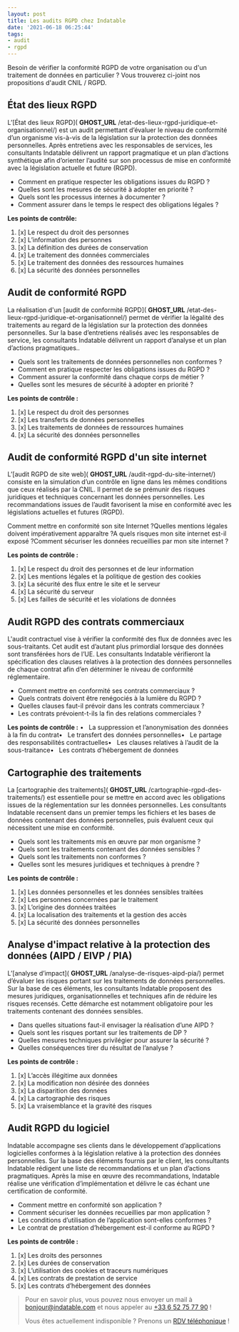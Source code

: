 ```yaml
---
layout: post
title: Les audits RGPD chez Indatable
date: '2021-06-18 06:25:44'
tags:
- audit
- rgpd
---
```


Besoin de vérifier la conformité RGPD de votre organisation ou d'un traitement de données en particulier ? Vous trouverez ci-joint nos propositions d'audit CNIL / RGPD.

## État des lieux RGPD

L’[État des lieux RGPD]( __GHOST_URL__ /etat-des-lieux-rgpd-juridique-et-organisationnel/) est un audit permettant d’évaluer le niveau de conformité d’un organisme vis-à-vis de la législation sur la protection des données personnelles. Après entretiens avec les responsables de services, les consultants Indatable délivrent un rapport pragmatique et un plan d’actions synthétique afin d’orienter l’audité sur son processus de mise en conformité avec la législation actuelle et future (RGPD).

- Comment en pratique respecter les obligations issues du RGPD ?
- Quelles sont les mesures de sécurité à adopter en priorité ?
- Quels sont les processus internes à documenter ?
- Comment assurer dans le temps le respect des obligations légales ?

**Les points de contrôle:**

1. [x] Le respect du droit des personnes
2. [x] L’information des personnes
3. [x] La définition des durées de conservation
4. [x] Le traitement des données commerciales
5. [x] Le traitement des données des ressources humaines
6. [x] La sécurité des données personnelles

## Audit de conformité RGPD

La réalisation d'un [audit de conformité RGPD]( __GHOST_URL__ /etat-des-lieux-rgpd-juridique-et-organisationnel/) permet de vérifier la légalité des traitements au regard de la législation sur la protection des données personnelles. Sur la base d’entretiens réalisés avec les responsables de service, les consultants Indatable délivrent un rapport d’analyse et un plan d’actions pragmatiques..

- Quels sont les traitements de données personnelles non conformes ?
- Comment en pratique respecter les obligations issues du RGPD ?
- Comment assurer la conformité dans chaque corps de métier ?
- Quelles sont les mesures de sécurité à adopter en priorité ?

**Les points de contrôle :**

1. [x] Le respect du droit des personnes
2. [x] Les transferts de données personnelles
3. [x] Les traitements de données de ressources humaines
4. [x] La sécurité des données personnelles

## Audit de conformité RGPD d'un site internet

L’[audit RGPD de site web]( __GHOST_URL__ /audit-rgpd-du-site-internet/) consiste en la simulation d’un contrôle en ligne dans les mêmes conditions que ceux réalisés par la CNIL. Il permet de se prémunir des risques juridiques et techniques concernant les données personnelles. Les recommandations issues de l’audit favorisent la mise en conformité avec les législations actuelles et futures (RGPD).

Comment mettre en conformité son site Internet ?‌‌Quelles mentions légales doivent impérativement apparaître ?‌‌A quels risques mon site internet est-il exposé ?‌‌Comment sécuriser les données recueillies par mon site internet ?

**Les points de contrôle :**

1. [x] Le respect du droit des personnes et de leur information
2. [x] Les mentions légales et la politique de gestion des cookies
3. [x] La sécurité des flux entre le site et le serveur
4. [x] La sécurité du serveur
5. [x] Les failles de sécurité et les violations de données

## Audit RGPD des contrats commerciaux

L'audit contractuel vise à vérifier la conformité des flux de données avec les sous-traitants. Cet audit est d’autant plus primordial lorsque des données sont transférées hors de l’UE. Les consultants Indatable vérifieront la spécification des clauses relatives à la protection des données personnelles de chaque contrat afin d’en déterminer le niveau de conformité réglementaire.

- Comment mettre en conformité ses contrats commerciaux ?
- Quels contrats doivent être renégociés à la lumière du RGPD ?
- Quelles clauses faut-il prévoir dans les contrats commerciaux ?
- Les contrats prévoient-t-ils la fin des relations commerciales ?

**Les points de contrôle :** ‌‌• &nbsp; La suppression et l’anonymisation des données à la fin du contrat‌‌• &nbsp; Le transfert des données personnelles‌‌• &nbsp; Le partage des responsabilités contractuelles‌‌• &nbsp; Les clauses relatives à l’audit de la sous-traitance‌‌• &nbsp; Les contrats d’hébergement de données

## Cartographie des traitements

La [cartographie des traitements]( __GHOST_URL__ /cartographie-rgpd-des-traitements/) est essentielle pour se mettre en accord avec les obligations issues de la réglementation sur les données personnelles. Les consultants Indatable recensent dans un premier temps les fichiers et les bases de données contenant des données personnelles, puis évaluent ceux qui nécessitent une mise en conformité.

- Quels sont les traitements mis en œuvre par mon organisme ?
- Quels sont les traitements contenant des données sensibles ?
- Quels sont les traitements non conformes ?
- Quelles sont les mesures juridiques et techniques à prendre ?

**Les points de contrôle :**

1. [x] Les données personnelles et les données sensibles traitées
2. [x] Les personnes concernées par le traitement
3. [x] L’origine des données traitées
4. [x] La localisation des traitements et la gestion des accès
5. [x] La sécurité des données personnelles

## Analyse d'impact relative à la protection des données (AIPD / EIVP / PIA)

L’[analyse d’impact]( __GHOST_URL__ /analyse-de-risques-aipd-pia/) permet d’évaluer les risques portant sur les traitements de données personnelles. Sur la base de ces éléments, les consultants Indatable proposent des mesures juridiques, organisationnelles et techniques afin de réduire les risques recensés. Cette démarche est notamment obligatoire pour les traitements contenant des données sensibles.

- Dans quelles situations faut-il envisager la réalisation d’une AIPD ?
- Quels sont les risques portant sur les traitements de DP ?
- Quelles mesures techniques privilégier pour assurer la sécurité ?
- Quelles conséquences tirer du résultat de l’analyse ?

**Les points de contrôle :**

1. [x] L’accès illégitime aux données
2. [x] La modification non désirée des données
3. [x] La disparition des données
4. [x] La cartographie des risques
5. [x] La vraisemblance et la gravité des risques

## Audit RGPD du logiciel

Indatable accompagne ses clients dans le développement d’applications logicielles conformes à la législation relative à la protection des données personnelles. Sur la base des éléments fournis par le client, les consultants Indatable rédigent une liste de recommandations et un plan d’actions pragmatiques. Après la mise en œuvre des recommandations, Indatable réalise une vérification d’implémentation et délivre le cas échant une certification de conformité.

- Comment mettre en conformité son application ?
- Comment sécuriser les données recueillies par mon application ?
- Les conditions d’utilisation de l’application sont-elles conformes ?
- Le contrat de prestation d’hébergement est-il conforme au RGPD ?

**Les points de contrôle :**

1. [x] Les droits des personnes
2. [x] Les durées de conservation
3. [x] L’utilisation des cookies et traceurs numériques
4. [x] Les contrats de prestation de service
5. [x] Les contrats d’hébergement des données

> Pour en savoir plus, vous pouvez nous envoyer un mail à [bonjour@indatable.com](mailto:bonjour@indatable.com) et nous appeler au [+33 6 52 75 77 90](tel:0033652757790) !  
>   
> Vous êtes actuellement indisponible ? Prenons un [RDV téléphonique](https://calendly.com/indatable/rdv) !

